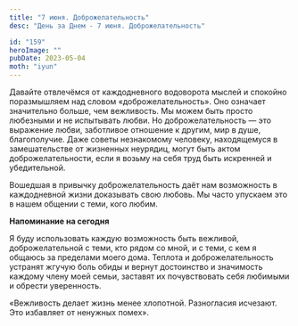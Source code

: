 ```yaml
---
title: "7 июня. Доброжелательность"
desc: "День за Днем - 7 июня. Доброжелательность"

id: "159"
heroImage: ""
pubDate: 2023-05-04
moth: "iyun"
---
```


Давайте отвлечёмся от каждодневного водоворота мыслей и спокойно поразмышляем
над словом «доброжелательность». Оно означает значительно больше, чем
вежливость. Мы можем быть просто любезными и не испытывать любви. Но
доброжелательность — это выражение любви, заботливое отношение к другим, мир в
душе, благополучие. Даже советы незнакомому человеку, находящемуся в
замешательстве от жизненных неурядиц, могут быть актом доброжелательности,
если я возьму на себя труд быть искренней и убедительной.

Вошедшая в привычку доброжелательность даёт нам возможность в каждодневной
жизни доказывать свою любовь. Мы часто упускаем это в нашем общении с теми,
кого любим.

**Напоминание на сегодня**

Я буду использовать каждую возможность быть вежливой, доброжелательной с теми,
кто рядом со мной, и с теми, с кем я общаюсь за пределами моего дома. Теплота
и доброжелательность устранят жгучую боль обиды и вернут достоинство и
значимость каждому члену моей семьи, заставят их почувствовать себя любимыми и
обрести уверенность.

«Вежливость делает жизнь менее хлопотной. Разногласия исчезают. Это избавляет
от ненужных помех».
